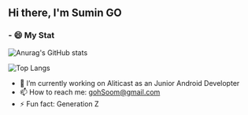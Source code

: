 ## Hi there, I'm Sumin GO 

### - 😄 My Stat
![Anurag's GitHub stats](https://github-readme-stats.vercel.app/api?username=L91519&theme=dark&show_icons=true)

![Top Langs](https://github-readme-stats.vercel.app/api/top-langs/?username=L91519)

<!--
<a href="https://opgc.me/#/users/L91519" target="_blank"><img src="https://api.opgc.me/githubs/users/L91519/tag/?theme=basic" /></a>
-->	

- 🔭 I’m currently working on Aliticast as an Junior Android Developter
- 📫 How to reach me: gohSoom@gmail.com
- ⚡ Fun fact: Generation Z
